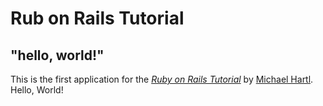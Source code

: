 # Rub on Rails Tutorial

## "hello, world!"

This is the first application for the [*Ruby on Rails Tutorial*](http://www.railstutorial.org/)
by [Michael Hartl](http://michaelhartl.com/). Hello, World!